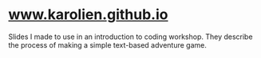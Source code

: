 # www.karolien.github.io

Slides I made to use in an introduction to coding workshop.
They describe the process of making a simple text-based adventure game.
